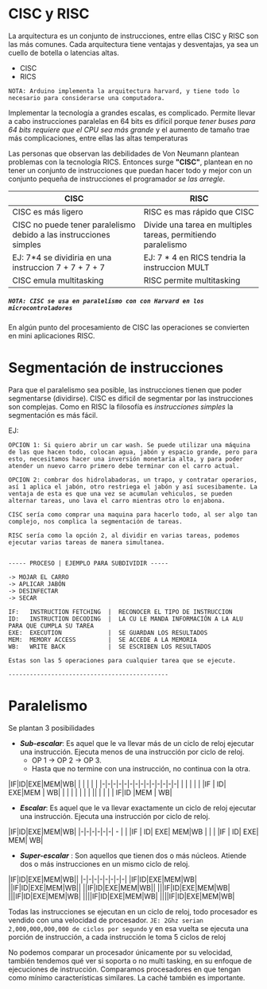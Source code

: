 # CISC y RISC

La arquitectura es un conjunto de instrucciones, entre ellas CISC y RISC son las más comunes. 
Cada arquitectura tiene ventajas y desventajas, ya sea un cuello de botella o latencias altas. 
- CISC
- RICS

`NOTA: Arduino implementa la arquitectura harvard, y tiene todo lo necesario para considerarse una computadora.`

Implementar la tecnología a grandes escalas, es complicado. Permite llevar a cabo instrucciones paralelas en 64 bits es difícil porque _tener buses para 64 bits requiere que el CPU sea más grande_ y el aumento de tamaño trae más complicaciones, entre ellas las altas temperaturas

Las personas que observan las debilidades de Von Neumann plantean problemas con la tecnología RICS. Entonces surge **"CISC"**, plantean en no tener un conjunto de instrucciones que puedan hacer todo y mejor con un conjunto pequeña de instrucciones el programador _se las arregle_. 

| CISC | RISC |
|-|-|
|CISC es más ligero |RISC es mas rápido que CISC
|CISC no puede tener paralelismo debido a las instrucciones simples|Divide una tarea en multiples tareas, permitiendo paralelismo|
|EJ: 7\*4 se dividiria en una instruccion 7 + 7 + 7 + 7|EJ: 7 \* 4 en RICS tendria la instruccion MULT|
|CISC emula multitasking|RISC permite multitasking|

##### `NOTA: CISC se usa en paralelismo con con Harvard en los microcontroladores`

En algún punto del procesamiento de CISC las operaciones se convierten en mini aplicaciones RISC.

# Segmentación de instrucciones

Para que el paralelismo sea posible, las instrucciones tienen que poder segmentarse (dividirse). CISC es dificil de segmentar por las instrucciones son complejas. Como en RISC la filosofía es _instrucciones simples_ la segmentación es más fácil.

EJ: 

```
OPCION 1: Si quiero abrir un car wash. Se puede utilizar una máquina de las que hacen todo, colocan agua, jabón y espacio grande, pero para esto, necesitamos hacer una inversión monetaria alta, y para poder atender un nuevo carro primero debe terminar con el carro actual.

OPCION 2: combrar dos hidrolabadoras, un trapo, y contratar operarios, así 1 aplica el jabón, otro restriega el jabón y así sucesibamente. La ventaja de esta es que una vez se acumulan vehiculos, se pueden alternar tareas, uno lava el carro mientras otro lo enjabona.

CISC sería como comprar una maquina para hacerlo todo, al ser algo tan complejo, nos complica la segmentación de tareas.

RISC sería como la opción 2, al dividir en varias tareas, podemos ejecutar varias tareas de manera simultanea.
```

```

----- PROCESO | EJEMPLO PARA SUBDIVIDIR -----

-> MOJAR EL CARRO
-> APLICAR JABÓN
-> DESINFECTAR
-> SECAR

IF:   INSTRUCTION FETCHING  |  RECONOCER EL TIPO DE INSTRUCCION
ID:   INSTRUCTION DECODING  |  LA CU LE MANDA INFORMACIÓN A LA ALU PARA QUE CUMPLA SU TAREA 
EXE:  EXECUTION             |  SE GUARDAN LOS RESULTADOS
MEM:  MEMORY ACCESS         |  SE ACCEDE A LA MEMORIA
WB:   WRITE BACK            |  SE ESCRIBEN LOS RESULTADOS

Estas son las 5 operaciones para cualquier tarea que se ejecute.

---------------------------------------------

```

# Paralelismo

Se plantan 3 posibilidades
- ***Sub-escalar***: Es aquel que le va llevar más de un ciclo de reloj ejecutar una instrucción. Ejecuta menos de una instrucción por ciclo de reloj.
	- OP 1 -> OP 2 -> OP 3.
	- Hasta que no termine con una instrucción, no continua con la otra.

|IF|ID|EXE|MEM|WB| | | | | | 
|-|-|-|-|-|-|-|-|-|-|-|-|-|-|
| | | | | |IF | ID| EXE|MEM | WB| | |
| | | | | || | | | | IF|ID |MEM | WB|


- ***Escalar***: Es aquel que le va llevar exactamente un ciclo de reloj ejecutar una instrucción. Ejecuta una instrucción por ciclo de reloj.

|IF|ID|EXE|MEM|WB| 
|-|-|-|-|-|-| - |
| |IF | ID| EXE| MEM|WB |
| | |IF | ID| EXE| MEM| WB|

- ***Super-escalar*** : Son aquellos que tienen dos o más núcleos. Atiende dos o más instrucciones en un mismo ciclo de reloj. 

|IF|ID|EXE|MEM|WB||
|-|-|-|-|-|-|-|-|
|IF|ID|EXE|MEM|WB|
||IF|ID|EXE|MEM|WB||
||IF|ID|EXE|MEM|WB||
|||IF|ID|EXE|MEM|WB|
|||IF|ID|EXE|MEM|WB|
||||IF|ID|EXE|MEM|WB|
||||IF|ID|EXE|MEM|WB|


Todas las instrucciones se ejecutan en un ciclo de reloj, todo procesador es vendido con una velocidad de procesador. `JE: 2Ghz serian 2,000,000,000,000 de ciclos por segundo` y en esa vuelta se ejecuta una porción de instrucción, a cada instrucción le toma 5 ciclos de reloj

No podemos comparar un procesador únicamente por su velocidad, también tendemos qué ver si soporta o no multi tasking, en su enfoque de ejecuciones de instrucción. Comparamos procesadores en que tengan como mínimo características similares.  La caché también es importante.